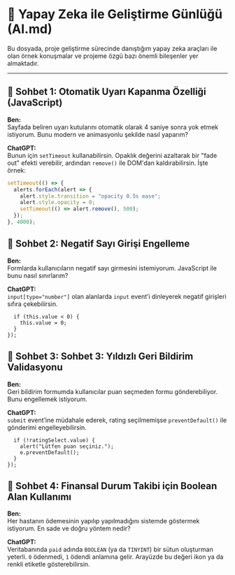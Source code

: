 # 🤖 Yapay Zeka ile Geliştirme Günlüğü (AI.md)

Bu dosyada, proje geliştirme sürecinde danıştığım yapay zeka araçları ile olan örnek konuşmalar ve projeme özgü bazı önemli bileşenler yer almaktadır.

---

## 🧠 Sohbet 1: Otomatik Uyarı Kapanma Özelliği (JavaScript)

**Ben:**  
Sayfada beliren uyarı kutularını otomatik olarak 4 saniye sonra yok etmek istiyorum. Bunu modern ve animasyonlu şekilde nasıl yaparım?

**ChatGPT:**  
Bunun için `setTimeout` kullanabilirsin. Opaklık değerini azaltarak bir "fade out" efekti verebilir, ardından `remove()` ile DOM'dan kaldırabilirsin. İşte örnek:

```js
setTimeout(() => {
  alerts.forEach(alert => {
    alert.style.transition = "opacity 0.5s ease";
    alert.style.opacity = 0;
    setTimeout(() => alert.remove(), 500);
  });
}, 4000);
```

## 🧠 Sohbet 2: Negatif Sayı Girişi Engelleme

**Ben:**  
Formlarda kullanıcıların negatif sayı girmesini istemiyorum. JavaScript ile bunu nasıl sınırlarım?

**ChatGPT:**  
`input[type="number"]` olan alanlarda `input` event’i dinleyerek negatif girişleri sıfıra çekebilirsin.

```input.addEventListener("input", function () {
  if (this.value < 0) {
    this.value = 0;
  }
});
```

## 🧠 Sohbet 3: Sohbet 3: Yıldızlı Geri Bildirim Validasyonu

**Ben:**  
Geri bildirim formumda kullanıcılar puan seçmeden formu gönderebiliyor. Bunu engellemek istiyorum.

**ChatGPT:**  
`submit` event’ine müdahale ederek, rating seçilmemişse `preventDefault()` ile gönderimi engelleyebilirsin.

```form.addEventListener("submit", function (e) {
  if (!ratingSelect.value) {
    alert("Lütfen puan seçiniz.");
    e.preventDefault();
  }
});
```

## 🧠 Sohbet 4: Finansal Durum Takibi için Boolean Alan Kullanımı

**Ben:**  
Her hastanın ödemesinin yapılıp yapılmadığını sistemde göstermek istiyorum. En sade ve doğru yöntem nedir?

**ChatGPT:**  
Veritabanında `paid` adında `BOOLEAN` (ya da `TINYINT`) bir sütun oluşturman yeterli. `0` ödenmedi, `1` ödendi anlamına gelir. Arayüzde bu değeri ikon ya da renkli etiketle gösterebilirsin. 

```paid BOOLEAN DEFAULT FALSE
```
